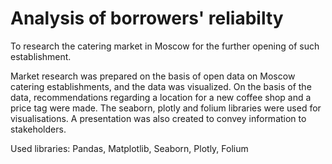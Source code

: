 # Analysis of borrowers' reliabilty

To research the catering market in Moscow for the further opening of such establishment.  

Market research was prepared on the basis of open data on Moscow catering establishments, and the data was visualized. 
On the basis of the data, recommendations regarding a location for a new coffee shop and a price tag were made. 
The seaborn, plotly and folium libraries were used for visualisations. A presentation was also created to convey information to stakeholders.   

Used libraries: Pandas, Matplotlib, Seaborn, Plotly, Folium
